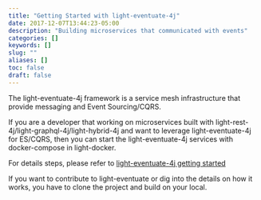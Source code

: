 ```yaml
---
title: "Getting Started with light-eventuate-4j"
date: 2017-12-07T13:44:23-05:00
description: "Building microservices that communicated with events"
categories: []
keywords: []
slug: ""
aliases: []
toc: false
draft: false
---
```


The light-eventuate-4j framework is a service mesh infrastructure that provide messaging
and Event Sourcing/CQRS. 


If you are a developer that working on microservices built with 
light-rest-4j/light-graphql-4j/light-hybrid-4j and want to leverage light-eventuate-4j for ES/CQRS,
then you can start the light-eventuate-4j services with docker-compose in light-docker.

For details steps, please refer to [light-eventuate-4j getting started][]


If you want to contribute to light-eventuate or dig into the details on how it works, you have to
clone the project and build on your local. 




[light-eventuate-4j getting started]: /getting-started/light-eventuate-4j/

